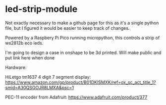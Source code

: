 # led-strip-module
Not exactly necessary to make a github page for this as it's a single python file, but I figured it would be easier to keep track of changes.

Powered by a Raspbery Pi Pico running micropython, this controls a strip of ws2812b eco leds.

I'm going to design a case in onshape to be 3d printed. Will make public and put link here when done

Hardware:

HiLetgo tm1637 4 digit 7 segment display: https://www.amazon.com/gp/product/B01DKISMXK/ref=ox_sc_act_title_1?smid=A30QSGOJR8LMXA&psc=1

PEC-11 encoder from Adafruit: https://www.adafruit.com/product/377